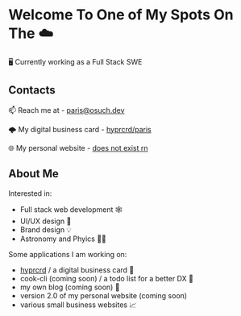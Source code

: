 # Welcome To One of My Spots On The ☁️
🖥️ Currently working as a Full Stack SWE

## Contacts
📫 Reach me at - paris@osuch.dev

🌩️ My digital business card - [hyprcrd/paris](https://hyprcrd.com/paris)

🌐 My personal website - [does not exist rn](https://pxris.net)

## About Me
Interested in:
- Full stack web development 🕸️
- UI/UX design 🎨
- Brand design 💡
- Astronomy and Phyics 🔭🌃

Some applications I am working on:
- [hyprcrd](https://hyprcrd.com) / a digital business card 🔗
- cook-cli (coming soon) / a todo list for a better DX 📃
- my own blog (coming soon) 📝
- version 2.0 of my personal website (coming soon)
- various small business websites 📈
